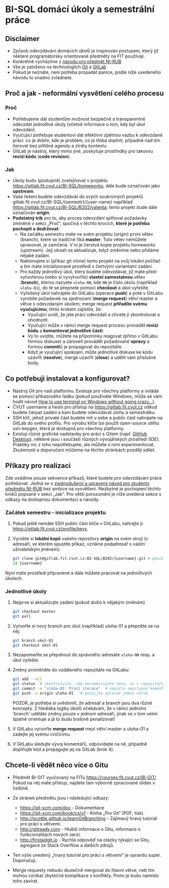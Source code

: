 # BI-SQL domácí úkoly a semestrální práce

## Disclaimer

  * Způsob odevzdávání domácích úkolů je inspirován postupem, který již některé programátorsky orientované předměty na FIT používají.
  * Konkrétně vycházíme z [návodu pro předmět NI-RUB](https://gitlab.fit.cvut.cz/ni-rub/exercises/blob/master/README.adoc)
  * Vše je založeno na technologiích [Git](https://git-scm.com/) a [GitLab](https://about.gitlab.com/)
  * Pokud je neznáte, není potřeba propadat panice, podle níže uvedeného návodu to snadno zvládnete.


## Proč a jak - neformální vysvětlení celého procesu

### Proč

  * Potřebujeme dát studentům možnost bezpečně a transparentně odevzdat jednotlivé úkoly (včetně informace o tom, kdy byl úkol odevzdán).
  * Vyučující potřebuje studentovi dát efektivní zpětnou vazbu k odevzdané práci: co je dobře, kde je problém, co je třeba doplnit; případně nad tím iterovat bez přílišné agendy a ztráty kontextu.
  * GitLab je nástroj, který mimo jiné, poskytuje prostředky pro takovou **revizi kódu** (**code revision**).

### Jak

  * Úkoly budu (postupně) zveřejňovat v projektu https://gitlab.fit.cvut.cz/BI-SQL/homeworks; dále bude označován jako **upstream**.
  * Vaše řešení budete odevzdávat do svých soukromých projektů gitlab.fit.cvut.cz/BI-SQL/{semestr}/{user-name} například https://gitlab.fit.cvut.cz/BI-SQL/B202/valenta; tento projekt bude dále označován **origin**.
  * **Podstatný trik** pro to, aby proces odevzdání splňoval požadavky zmíněné v sekci „Proč“, spočívá v těchto krocích, **které je potřeba pochopit a dodržovat**:
    * Na začátku semestru máte ve svém projektu (origin) první větev (branch), které se tradičně říká **master**. Tuto větev nemůžete upravovat, je zamčená. V ní je čerstvá kopie projektu homeworks (upstream). Její obsah se aktualizuje, když změníme nebo přidáme nějaké zadání.
    * Naklonujete si (příkaz git clone) tento projekt na svůj lokální počítač a tím máte inicializované prostředí s čertvými variantami zadání.
    * Pro každý jednotlivý úkol, který budete odevzdávat, již máte před-vytvořenou (nebo si vyvytvoříte) **vlastní samostatnou** větev (**branch**), kterou nazvete `uloha-NN`, kde `NN`  je číslo úkolu (například `uloha-01`), do té se přepnete pomocí **checkout** a úkol vyřešíte.
    * Vyřešený úkol nahrajete do GitLabu (operace **push**) a poté v GitLabu vyrobíte požadavek na sjednocení (**merge request**) větví master a větve s odevzdaným úkolem; merge request **přiřadíte svému vyučujícímu**; tímto krokem zajistíte, že:
      * Vyučující uvidí, že jste práci odevzdali a chcete ji zkontrolovat a ohodnotit.
      * Vyučující může v rámci merge request procesu provádět **revizi kódu** a **komentovat jednotlivé části**.
      * Vy to uvidíte, můžete na připomínky reagovat (přímo v GitLabu formou diskuse) a zároveň provádět požadované **opravy** a formou **commit**ů je propagovat do repozitáře.
      * Když je vyučující spokojen, může jednotlivé diskuse ke kódu uzavřít (**resolve**), merge uzavřít (**close**) a udělit vám příslušné body.


## Co potřebuji instalovat a konfigurovat?

  * Nástroj Git pro vaši platformu. Existuje pro všechny platformy a ovládá se pomocí příkazového řádku (pokud používáte Windows, může se vám hodit návod [How to use terminal on Windows without going crazy…](https://gist.github.com/jirutka/99d57c82fa8981f56fb5)).
  * ČVUT username a heslo pro přístup na https://gitlab.fit.cvut.cz odkud budete čerpat zadání a kam budete odevzdávat úlohy a semestrálku.
  * SSH klíč, jehož private část budete mít u sebe a public část nahrajete na GitLab do svého profilu. Pro výrobu klíče lze použít open-source utilitu ssh-keygen, která je dostupná pro všechny platformy.
  * Existují různé grafické nadstavby pro práci s Gitem (např. [GitHub Desktop](https://desktop.github.com/)), některé jsou i součástí různých vývojářských prostředí (IDE). Praktiky nic z toho nepotřebujete, ale můžete s nimi experimentovat. Zkušenosti a doporučení můžeme na těchto stránkách později sdílet.


## Příkazy pro realizaci

Zde uvádíme pouze sekvence příkazů, které budete pro odevzdávání práce potřebovat. Jedná se o [zjednodušený a upravený návod pro studenty předmětu NI-RUB](https://gitlab.fit.cvut.cz/ni-rub/exercises/blob/master/README.adoc) bez ambice na vysvětlení. Nezbytné je pochopení těchto kroků popsané v sekci „Jak“. Pro větší porozumění je níže uvedená sekce s odkazy na dostupnou dokumentaci a návody.

### Začátek semestru - inicializace projektu

1. Pokud ještě nemáte SSH public část klíče v GitLabu, nahrajte ji: https://gitlab.fit.cvut.cz/profile/keys.
2. Vyrobte si **lokální kopii** vašeho repository **origin** na svém stroji (v adresáři, ve kterém spustíte příkaz, vznikne podadresář s vaším uživatelským jménem):

    ```sh
    git clone git@gitlab.fit.cvut.cz:BI-SQL/B202/{username}.git # pouzije spravný kod semestru a username
    cd {username}
    ```

Nyní máte prostředí připravené a dále můžete pracovat na jednotlivých úkolech.

### Jednotlivé úkoly

1. Nejprve si aktualizujte zadání (pokud došlo k nějakým změnám)

   ```sh
   git checkout master
   git pull
   ```

2. Vytvořte si nový branch pro úkol (například) uloha-01 a přepněte se na něj:

    ```sh
    git branch ukol-01
    git checkout ukol-01
    ```

3. Nezapomeňte se přepdnout do správného adresáře `uloha-NN` resp. a úkol vyřešte.
4. Změny promítněte do vzdáleného repozitáře na GitLabu:

    ```sh
    git add --all
    git status  # zkontrolujte, zda necommitujete něco, co v repositáři být nemá
    git commit -m "uloha-01: První iterace"  # napište smyslupný komentář v podobném stylu
    git push -u origin uloha-01   # pouzijte spravne jmeno vetve
    ```

    POZOR, je potřeba si uvědomit, že adresář a branch jsou dva různé koncepty. Z hlediska logiky úkolů očekávám, že v rámci jednoho 'branch' uděláte změny pouze v jednom adresáři, jinak se v tom velmi špatně orientuje a já to budu bodově penalizovat!

5. V GitLabu vytvořte **merge request** mezi větví master a uloha-01 a zadejte jej svému cvičícímu.
6. V GitLabu sledujte vývoj komentářů, odpovídejte na ně, případně doplňujte kód a propagujte jej na GitLab (krok 4).


## Chcete-li vědět něco více o Gitu

 * Předmět BI-GIT vyučovaný na FITu https://courses.fit.cvut.cz/BI-GIT/ Pokud na něj máte přístup, najdete tam výborně zpracované slides v češtině.
 * Ze stránek předmětu jsou i následující odkazy:
   * https://git-scm.com/doc - Dokumentace
   * https://git-scm.com/book/cs/v1 - Kniha „Pro Git“ (PDF, tisk).
   * http://pcottle.github.io/learnGitBranching - Zajímavý hravý tutoriál pro práci s větvemi.
   * http://gitready.com - Hlubší informace o Gitu, informace o funkcionalitách nových verzí.
   * http://firstaidgit.io - Rychlá odpověď na otázky týkající se Gitu, agregace ze Stack Overflow a dalších zdrojů.
 * Ten výše uvedený „hravý tutoriál pro práci s větvemi“ je opravdu super. Doporučuji.

* Merge requesty nebudu skutečně mergovat do hlavní větve, neb tím mohou vznikat zbytečné komplikace s konflikty. Proto je budu namísto toho zavírat.

